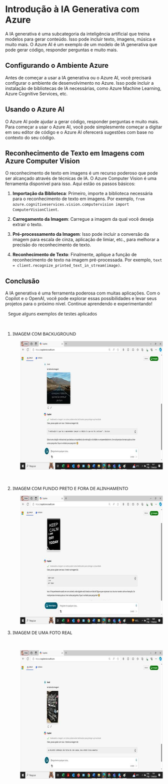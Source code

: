 # Introdução à IA Generativa com Azure

A IA generativa é uma subcategoria da inteligência artificial que treina modelos para gerar conteúdo. Isso pode incluir texto, imagens, música e muito mais. O Azure AI é um exemplo de um modelo de IA generativa que pode gerar código, responder perguntas e muito mais.

## Configurando o Ambiente Azure

Antes de começar a usar a IA generativa ou o Azure AI, você precisará configurar o ambiente de desenvolvimento no Azure. Isso pode incluir a instalação de bibliotecas de IA necessárias, como Azure Machine Learning, Azure Cognitive Services, etc.

## Usando o Azure AI

O Azure AI pode ajudar a gerar código, responder perguntas e muito mais. Para começar a usar o Azure AI, você pode simplesmente começar a digitar em seu editor de código e o Azure AI oferecerá sugestões com base no contexto do seu código.

## Reconhecimento de Texto em Imagens com Azure Computer Vision

O reconhecimento de texto em imagens é um recurso poderoso que pode ser alcançado através de técnicas de IA. O Azure Computer Vision é uma ferramenta disponível para isso. Aqui estão os passos básicos:

1. **Importação da Biblioteca**: Primeiro, importe a biblioteca necessária para o reconhecimento de texto em imagens. Por exemplo, `from azure.cognitiveservices.vision.computervision import ComputerVisionClient`.

2. **Carregamento da Imagem**: Carregue a imagem da qual você deseja extrair o texto.

3. **Pré-processamento da Imagem**: Isso pode incluir a conversão da imagem para escala de cinza, aplicação de limiar, etc., para melhorar a precisão do reconhecimento de texto.

4. **Reconhecimento de Texto**: Finalmente, aplique a função de reconhecimento de texto na imagem pré-processada. Por exemplo, `text = client.recognize_printed_text_in_stream(image)`.

## Conclusão

A IA generativa é uma ferramenta poderosa com muitas aplicações. Com o Copilot e o OpenAI, você pode explorar essas possibilidades e levar seus projetos para o próximo nível. Continue aprendendo e experimentando!

<p class=MsoNormal style='margin-left:7.1pt'><span style='font-family:"Segoe UI",sans-serif;
mso-no-proof:yes'>Segue alguns exemplos de testes aplicados<o:p></o:p></span></p>

<span style='font-size:11.0pt;line-height:107%;font-family:"Segoe UI",sans-serif;
mso-fareast-font-family:Calibri;mso-ansi-language:PT-BR;mso-fareast-language:
EN-US;mso-bidi-language:AR-SA;mso-no-proof:yes'><br clear=all style='page-break-before:
always'>

<ol style='margin-top:0cm' start=1 type=1>
 <li class=MsoNormal style='mso-list:l0 level1 lfo2'><span style='font-family:
     "Segoe UI",sans-serif'>IMAGEM COM BACKUGROUND<o:p></o:p></span></li>
</ol>

</span>

<p class=MsoNormal style='margin-left:36.0pt'><span style='font-family:"Segoe UI",sans-serif;
mso-no-proof:yes'><!--[if gte vml 1]><v:shapetype id="_x0000_t75" coordsize="21600,21600"
 o:spt="75" o:preferrelative="t" path="m@4@5l@4@11@9@11@9@5xe" filled="f"
 stroked="f">
 <v:stroke joinstyle="miter"/>
 <v:formulas>
  <v:f eqn="if lineDrawn pixelLineWidth 0"/>
  <v:f eqn="sum @0 1 0"/>
  <v:f eqn="sum 0 0 @1"/>
  <v:f eqn="prod @2 1 2"/>
  <v:f eqn="prod @3 21600 pixelWidth"/>
  <v:f eqn="prod @3 21600 pixelHeight"/>
  <v:f eqn="sum @0 0 1"/>
  <v:f eqn="prod @6 1 2"/>
  <v:f eqn="prod @7 21600 pixelWidth"/>
  <v:f eqn="sum @8 21600 0"/>
  <v:f eqn="prod @7 21600 pixelHeight"/>
  <v:f eqn="sum @10 21600 0"/>
 </v:formulas>
 <v:path o:extrusionok="f" gradientshapeok="t" o:connecttype="rect"/>
 <o:lock v:ext="edit" aspectratio="t"/>
</v:shapetype><v:shape id="Imagem_x0020_1" o:spid="_x0000_i1087" type="#_x0000_t75"
 style='width:546pt;height:306.75pt;visibility:visible;mso-wrap-style:square'>
 <v:imagedata src="assets/image001.png"
  o:title=""/>
</v:shape><![endif]--><![if !vml]><img width=728 height=409
src="assets/image002.jpg" v:shapes="Imagem_x0020_1"><![endif]><o:p></o:p></span></p>

<p class=MsoNormal style='margin-left:7.1pt'><span style='font-family:"Segoe UI",sans-serif;
mso-no-proof:yes'><o:p>&nbsp;</o:p></span></p>

<ol style='margin-top:0cm' start=2 type=1>
 <li class=MsoNormal style='mso-list:l0 level1 lfo2'><span style='font-family:
     "Segoe UI",sans-serif;mso-no-proof:yes'>IMAGEM COM FUNDO PRETO E FORA DE
     ALINHAMENTO<o:p></o:p></span></li>
</ol>

<p class=MsoNormal style='margin-left:36.0pt'><span style='font-family:"Segoe UI",sans-serif;
mso-no-proof:yes'><!--[if gte vml 1]><v:shape id="_x0000_i1088" type="#_x0000_t75"
 style='width:545.25pt;height:306.75pt'>
 <v:imagedata src="assets/image003.png"
  o:title=""/>
</v:shape><![endif]--><![if !vml]><img width=727 height=409
src="assets/image004.jpg" v:shapes="_x0000_i1088"><![endif]><o:p></o:p></span></p>

<ol style='margin-top:0cm' start=3 type=1>
 <li class=MsoNormal style='mso-list:l0 level1 lfo2'><span style='font-family:
     "Segoe UI",sans-serif;mso-no-proof:yes'>IMAGEM DE UMA FOTO REAL<o:p></o:p></span></li>
</ol>

<p class=MsoNormal><span style='font-family:"Segoe UI",sans-serif'><o:p>&nbsp;</o:p></span></p>

<p class=MsoNormal style='margin-left:36.0pt'><span style='font-family:"Segoe UI",sans-serif;
mso-no-proof:yes'><!--[if gte vml 1]><v:shape id="_x0000_i1089" type="#_x0000_t75"
 style='width:546pt;height:306.75pt;visibility:visible;mso-wrap-style:square'>
 <v:imagedata src="assets/image005.png"
  o:title=""/>
</v:shape><![endif]--><![if !vml]><img width=728 height=409
src="assets/image006.jpg" v:shapes="_x0000_i1089"><![endif]></span><span
style='font-family:"Segoe UI",sans-serif'><o:p></o:p></span></p>

</div>

</body>

</html>
